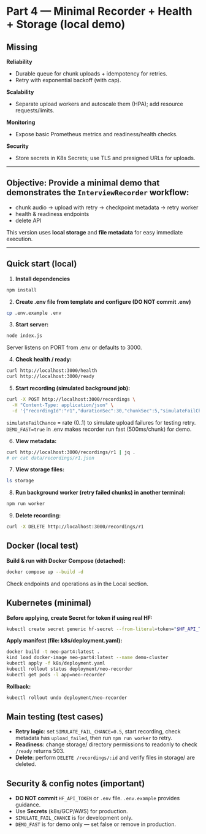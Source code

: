 # Part 4 — Minimal Recorder + Health + Storage (local demo)

## Missing

**Reliability**
- Durable queue for chunk uploads + idempotency for retries.
- Retry with exponential backoff (with cap).

**Scalability**
- Separate upload workers and autoscale them (HPA); add resource requests/limits.

**Monitoring**
- Expose basic Prometheus metrics and readiness/health checks.

**Security**
- Store secrets in K8s Secrets; use TLS and presigned URLs for uploads.

---
## **Objective**: Provide a minimal demo that demonstrates the `InterviewRecorder` workflow:
- chunk audio -> upload with retry -> checkpoint metadata -> retry worker
- health & readiness endpoints
- delete API

This version uses **local storage** and **file metadata** for easy immediate execution.

---
## Quick start (local)

1. **Install dependencies**
```bash
npm install
```

2. **Create .env file from template and configure (DO NOT commit .env)**
```bash
cp .env.example .env
```

3. **Start server:**
```bash
node index.js
```
Server listens on PORT from .env or defaults to 3000.

4. **Check health / ready:**
```bash
curl http://localhost:3000/health
curl http://localhost:3000/ready
```

5. **Start recording (simulated background job):**
```bash
curl -X POST http://localhost:3000/recordings \
  -H "Content-Type: application/json" \
  -d '{"recordingId":"r1","durationSec":30,"chunkSec":5,"simulateFailChance":0.2}'
```
`simulateFailChance` = rate (0..1) to simulate upload failures for testing retry.
`DEMO_FAST=true` in .env makes recorder run fast (500ms/chunk) for demo.

6. **View metadata:**
```bash
curl http://localhost:3000/recordings/r1 | jq .
# or cat data/recordings/r1.json
```

7. **View storage files:**
```bash
ls storage
```

8. **Run background worker (retry failed chunks) in another terminal:**
```bash
npm run worker
```

9. **Delete recording:**
```bash
curl -X DELETE http://localhost:3000/recordings/r1
```

## Docker (local test)

**Build & run with Docker Compose (detached):**
```bash
docker compose up --build -d
```

Check endpoints and operations as in the Local section.

## Kubernetes (minimal)

**Before applying, create Secret for token if using real HF:**
```bash
kubectl create secret generic hf-secret --from-literal=token="$HF_API_TOKEN"
```

**Apply manifest (file: k8s/deployment.yaml):**
```bash
docker build -t neo-part4:latest .
kind load docker-image neo-part4:latest --name demo-cluster
kubectl apply -f k8s/deployment.yaml
kubectl rollout status deployment/neo-recorder
kubectl get pods -l app=neo-recorder
```

**Rollback:**
```bash
kubectl rollout undo deployment/neo-recorder
```

## Main testing (test cases)

- **Retry logic**: set `SIMULATE_FAIL_CHANCE=0.5`, start recording, check metadata has `upload_failed`, then run `npm run worker` to retry.
- **Readiness**: change storage/ directory permissions to readonly to check `/ready` returns 503.
- **Delete**: perform `DELETE /recordings/:id` and verify files in storage/ are deleted.

## Security & config notes (important)

- **DO NOT commit** `HF_API_TOKEN` or `.env` file. `.env.example` provides guidance.
- Use **Secrets** (k8s/GCP/AWS) for production.
- `SIMULATE_FAIL_CHANCE` is for development only.
- `DEMO_FAST` is for demo only — set false or remove in production.
